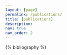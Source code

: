```yaml
---
layout: [page]
permalink: /publications/
title: [publications]
description:
nav: true
nav_order: 2
---
```


<!-- _pages/publications.md -->
<div class="publications">

{% bibliography %}

</div>
